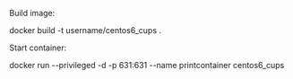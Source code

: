 Build image:

docker build -t username/centos6_cups .

Start container:

docker run --privileged -d -p 631:631 --name printcontainer centos6_cups
